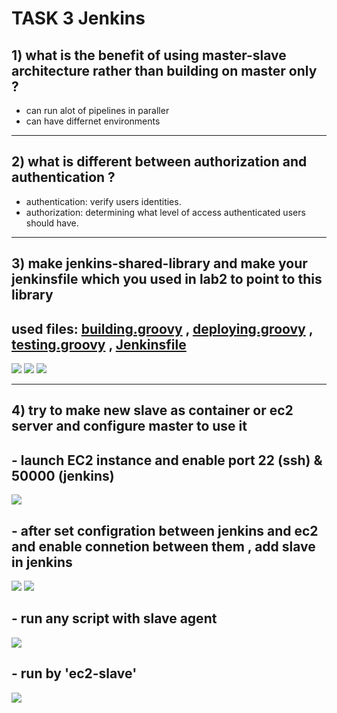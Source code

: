 # TASK 3 Jenkins

## 1) what is the benefit of using master-slave architecture rather than building on master only ?
- can run alot of pipelines in paraller 
- can have differnet environments

----------------------------------------------------------
## 2) what is different between authorization and authentication ?
- authentication: verify users identities.
- authorization:  determining what level of access authenticated users should have.

----------------------------------------------------------
## 3) make jenkins-shared-library and make your jenkinsfile which you used in lab2 to point to this library
## used files: [building.groovy](https://github.com/IbrahimmAdel/DevOps_sprints/blob/main/Jenkins/jenkins_3/vars/building.groovy) , [deploying.groovy](https://github.com/IbrahimmAdel/DevOps_sprints/blob/main/Jenkins/jenkins_3/vars/deploying.groovy) , [testing.groovy](https://github.com/IbrahimmAdel/DevOps_sprints/blob/main/Jenkins/jenkins_3/vars/testing.groovy) , [Jenkinsfile](https://github.com/IbrahimmAdel/DevOps_sprints/blob/main/Jenkins/jenkins_3/Jenkinsfile) 
![](https://github.com/IbrahimmAdel/DevOps_sprints/blob/main/Jenkins/jenkins_3/screenshots/1.1.png)
![](https://github.com/IbrahimmAdel/DevOps_sprints/blob/main/Jenkins/jenkins_3/screenshots/1.2.png)
![](https://github.com/IbrahimmAdel/DevOps_sprints/blob/main/Jenkins/jenkins_3/screenshots/1.3.png)


----------------------------------------------------------
## 4) try to make new slave as container or ec2 server and configure master to use it
## - launch EC2 instance and enable port 22 (ssh) & 50000 (jenkins)
![](https://github.com/IbrahimmAdel/DevOps_sprints/blob/main/Jenkins/jenkins_3/screenshots/2.1.png)
## - after set configration between jenkins and ec2 and enable connetion between them , add slave in jenkins
![](https://github.com/IbrahimmAdel/DevOps_sprints/blob/main/Jenkins/jenkins_3/screenshots/2.2.png)
![](https://github.com/IbrahimmAdel/DevOps_sprints/blob/main/Jenkins/jenkins_3/screenshots/2.3.png)
## - run any script with slave agent
![](https://github.com/IbrahimmAdel/DevOps_sprints/blob/main/Jenkins/jenkins_3/screenshots/2.4.png)
## - run by 'ec2-slave'
![](https://github.com/IbrahimmAdel/DevOps_sprints/blob/main/Jenkins/jenkins_3/screenshots/2.5.png)


